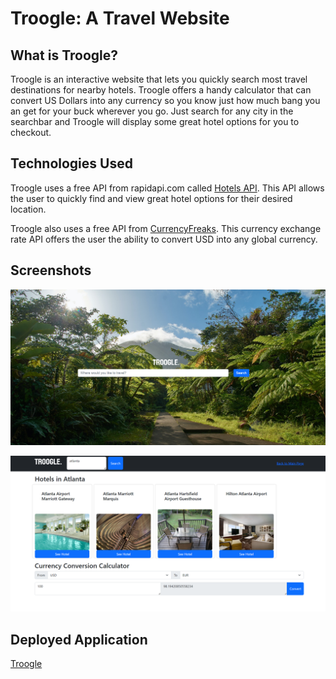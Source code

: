 # Troogle: A Travel Website

## What is Troogle?
Troogle is an interactive website that lets you quickly search most travel destinations for nearby hotels. Troogle offers a handy calculator that can convert US Dollars into any currency so you know just how much bang you an get for your buck wherever you go. Just search for any city in the searchbar and Troogle will display some great hotel options for you to checkout.

## Technologies Used
Troogle uses a free API from rapidapi.com called [Hotels API](https://rapidapi.com/apidojo/api/hotels4/). This API allows the user to quickly find and view great hotel options for their desired location.

Troogle also uses a free API from [CurrencyFreaks](https://currencyfreaks.com/documentation.html#Authorization). This currency exchange rate API offers the user the ability to convert USD into any global currency.

## Screenshots
![Troogle Index Page](./images/Troogle_Index.png)

![Troogle Nav Page](./images/Troogle_Nav.png)

## Deployed Application
[Troogle](https://gabefando.github.io/travel-website/)